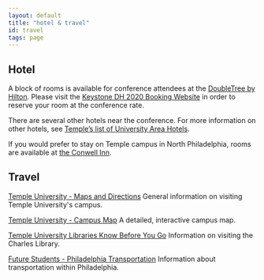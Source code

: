 ```yaml
---
layout: default
title: "hotel & travel"
id: travel
tags: page
---
```


## Hotel

A block of rooms is available for conference attendees at the [DoubleTree by Hilton](https://www.hilton.com/en/locations/doubletree/). Please visit the [Keystone DH 2020 Booking Website]( https://book.passkey.com/e/50086178) in order to reserve your room at the conference rate.

There are several other hotels near the conference. For more information on other hotels, see [Temple’s list of University Area Hotels](https://campustravel.com/university/temple-university/).

If you would prefer to stay on Temple campus in North Philadelphia, rooms are available at [the Conwell Inn](https://www.conwellinn.com/).

## Travel 

[Temple University - Maps and Directions](https://www.temple.edu/maps-and-directions) General information on visiting Temple University's campus.

[Temple University - Campus Map](https://route.temple.edu/?id=1166#!ct/35347,26896) A detailed, interactive campus map.  

[Temple University Libraries Know Before You Go](https://docs.google.com/document/d/1G-PnzePKB-eHQar5apjZ27TFor1ir41nb9NYyN2gRS8/edit?usp=sharing) Information on visiting the Charles Library.

[Future Students - Philadelphia Transportation](https://www.temple.edu/international/gp/future-students/philadelphia-transportation.html) Information about transportation within Philadelphia.